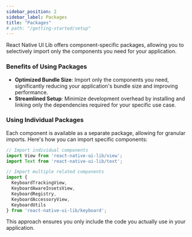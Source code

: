 ```yaml
---
sidebar_position: 2
sidebar_label: Packages
title: "Packages"
# path: "/getting-started/setup"
---
```


React Native UI Lib offers component-specific packages, allowing you to selectively import only the components you need for your application.

### Benefits of Using Packages
- **Optimized Bundle Size**: Import only the components you need, significantly reducing your application's bundle size and improving performance.
- **Streamlined Setup**: Minimize development overhead by installing and linking only the dependencies required for your specific use case.

### Using Individual Packages
Each component is available as a separate package, allowing for granular imports. Here's how you can import specific components:

```javascript
// Import individual components
import View from 'react-native-ui-lib/view';
import Text from 'react-native-ui-lib/text';

// Import multiple related components
import {
  KeyboardTrackingView,
  KeyboardAwareInsetsView,
  KeyboardRegistry,
  KeyboardAccessoryView,
  KeyboardUtils
} from 'react-native-ui-lib/keyboard';
```

This approach ensures you only include the code you actually use in your application.

